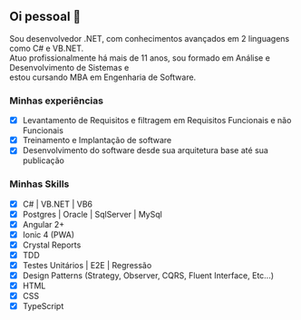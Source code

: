 ## Oi pessoal 👋

Sou desenvolvedor .NET, com conhecimentos avançados em 2 linguagens como C# e VB.NET.<br/>
Atuo profissionalmente há mais de 11 anos, sou formado em Análise e Desenvolvimento de Sistemas e <br/>
estou cursando MBA em Engenharia de Software.<br/>

### Minhas experiências

- [x] Levantamento de Requisitos e filtragem em Requisitos Funcionais e não Funcionais
- [x] Treinamento e Implantação de software
- [x] Desenvolvimento do software desde sua arquitetura base até sua publicação

### Minhas Skills

- [x] C# | VB.NET | VB6
- [x] Postgres | Oracle | SqlServer | MySql
- [x] Angular 2+
- [x] Ionic 4 (PWA)
- [x] Crystal Reports
- [x] TDD
- [x] Testes Unitários | E2E | Regressão
- [x] Design Patterns (Strategy, Observer, CQRS, Fluent Interface, Etc...)
- [x] HTML
- [x] CSS
- [x] TypeScript

<!--
**matheusrizzi/matheusrizzi** is a ✨ _special_ ✨ repository because its `README.md` (this file) appears on your GitHub profile.

Here are some ideas to get you started:

- 🔭 I’m currently working on ...
- 🌱 I’m currently learning ...
- 👯 I’m looking to collaborate on ...
- 🤔 I’m looking for help with ...
- 💬 Ask me about ...
- 📫 How to reach me: ...
- 😄 Pronouns: ...
- ⚡ Fun fact: ...
-->
